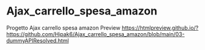 # Ajax_carrello_spesa_amazon
Progetto Ajax carrello spesa amazon 
Preview https://htmlpreview.github.io/?https://github.com/Hipak6/Ajax_carrello_spesa_amazon/blob/main/03-dummyAPIResolved.html
